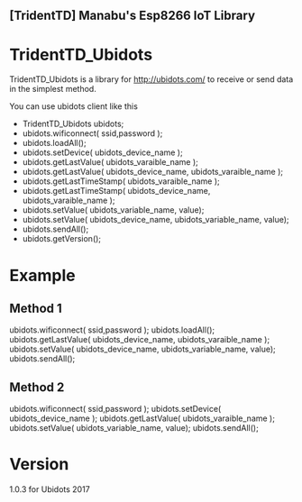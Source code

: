 [TridentTD] Manabu's Esp8266 IoT Library
----------------------------------------
TridentTD_Ubidots
=================

TridentTD_Ubidots is a library for
http://ubidots.com/ to  receive or send data in the simplest method.

You can use ubidots client like this

- TridentTD_Ubidots ubidots;
- ubidots.wificonnect( ssid,password );
- ubidots.loadAll();
- ubidots.setDevice( ubidots\_device_name );
- ubidots.getLastValue( ubidots\_varaible_name );
- ubidots.getLastValue( ubidots\_device_name, ubidots\_varaible_name );
- ubidots.getLastTimeStamp( ubidots\_varaible_name );
- ubidots.getLastTimeStamp( ubidots\_device_name, ubidots\_varaible_name );
- ubidots.setValue( ubidots\_variable_name, value);
- ubidots.setValue( ubidots\_device_name, ubidots\_variable_name, value);
- ubidots.sendAll();
- ubidots.getVersion();

Example
=======
Method 1
--------

ubidots.wificonnect( ssid,password );
ubidots.loadAll();
ubidots.getLastValue( ubidots\_device_name, ubidots\_varaible_name );
ubidots.setValue( ubidots\_device_name, ubidots\_variable_name, value);
ubidots.sendAll();

Method 2
--------

ubidots.wificonnect( ssid,password );
ubidots.setDevice( ubidots\_device_name );
ubidots.getLastValue( ubidots\_varaible_name );
ubidots.setValue( ubidots\_variable_name, value);
ubidots.sendAll();


Version
=======
1.0.3  for Ubidots 2017

